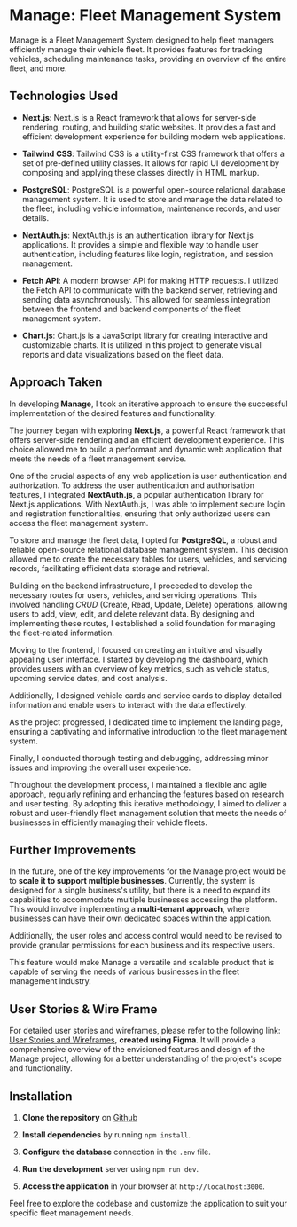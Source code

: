 # Manage: Fleet Management System

Manage is a Fleet Management System designed to help fleet managers efficiently manage their vehicle fleet. It provides features for tracking vehicles, scheduling maintenance tasks, providing an overview of the entire fleet, and more.

## Technologies Used

- **Next.js**: Next.js is a React framework that allows for server-side rendering, routing, and building static websites. It provides a fast and efficient development experience for building modern web applications.

- **Tailwind CSS**: Tailwind CSS is a utility-first CSS framework that offers a set of pre-defined utility classes. It allows for rapid UI development by composing and applying these classes directly in HTML markup.

- **PostgreSQL**: PostgreSQL is a powerful open-source relational database management system. It is used to store and manage the data related to the fleet, including vehicle information, maintenance records, and user details.

- **NextAuth.js**: NextAuth.js is an authentication library for Next.js applications. It provides a simple and flexible way to handle user authentication, including features like login, registration, and session management.

- **Fetch API**: A modern browser API for making HTTP requests. I utilized the Fetch API to communicate with the backend server, retrieving and sending data asynchronously. This allowed for seamless integration between the frontend and backend components of the fleet management system.

- **Chart.js**: Chart.js is a JavaScript library for creating interactive and customizable charts. It is utilized in this project to generate visual reports and data visualizations based on the fleet data.

## Approach Taken
In developing **Manage**, I took an iterative approach to ensure the successful implementation of the desired features and functionality. 

The journey began with exploring **Next.js**, a powerful React framework that offers server-side rendering and an efficient development experience. This choice allowed me to build a performant and dynamic web application that meets the needs of a fleet management service.

One of the crucial aspects of any web application is user authentication and authorization. To address the user authentication and authorisation features, I integrated **NextAuth.js**, a popular authentication library for Next.js applications. With NextAuth.js, I was able to implement secure login and registration functionalities, ensuring that only authorized users can access the fleet management system.

To store and manage the fleet data, I opted for **PostgreSQL**, a robust and reliable open-source relational database management system. This decision allowed me to create the necessary tables for users, vehicles, and servicing records, facilitating efficient data storage and retrieval.

Building on the backend infrastructure, I proceeded to develop the necessary routes for users, vehicles, and servicing operations. This involved handling *CRUD* (Create, Read, Update, Delete) operations, allowing users to add, view, edit, and delete relevant data. By designing and implementing these routes, I established a solid foundation for managing the fleet-related information.

Moving to the frontend, I focused on creating an intuitive and visually appealing user interface. I started by developing the dashboard, which provides users with an overview of key metrics, such as vehicle status, upcoming service dates, and cost analysis.

Additionally, I designed vehicle cards and service cards to display detailed information and enable users to interact with the data effectively.

As the project progressed, I dedicated time to implement the landing page, ensuring a captivating and informative introduction to the fleet management system. 

Finally, I conducted thorough testing and debugging, addressing minor issues and improving the overall user experience.

Throughout the development process, I maintained a flexible and agile approach, regularly refining and enhancing the features based on research and user testing. By adopting this iterative methodology, I aimed to deliver a robust and user-friendly fleet management solution that meets the needs of businesses in efficiently managing their vehicle fleets.

## Further Improvements
In the future, one of the key improvements for the Manage project would be to **scale it to support multiple businesses**. Currently, the system is designed for a single business's utility, but there is a need to expand its capabilities to accommodate multiple businesses accessing the platform. This would involve implementing a **multi-tenant approach**, where businesses can have their own dedicated spaces within the application. 

Additionally, the user roles and access control would need to be revised to provide granular permissions for each business and its respective users. 

This feature would make Manage a versatile and scalable product that is capable of serving the needs of various businesses in the fleet management industry.

## User Stories & Wire Frame
For detailed user stories and wireframes, please refer to the following link: [User Stories and Wireframes](https://www.figma.com/file/agDESxy969nZ2a4DxcmcIv/PROJECT-4-WIRE-FRAME?type=whiteboard&node-id=0%3A1&t=7MGbRV8Xsw1dMGUR-1), **created using Figma**. It will provide a comprehensive overview of the envisioned features and design of the Manage project, allowing for a better understanding of the project's scope and functionality.
## Installation

1. **Clone the repository** on
    [Github](https://github.com/timmywimmy95/ECommerce)

2. **Install dependencies** by running ```npm install```.
3. **Configure the database** connection in the ```.env``` file.
4. **Run the development** server using ```npm run dev```.
5. **Access the application** in your browser at ```http://localhost:3000```.

Feel free to explore the codebase and customize the application to suit your specific fleet management needs.


